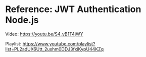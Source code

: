 # Reference: JWT Authentication Node.js

Video: https://youtu.be/S4_vB1T4jWY

Playlist: https://www.youtube.com/playlist?list=PL2adUX6Utt_2ushm0DDJ3fxiKypU44KZq